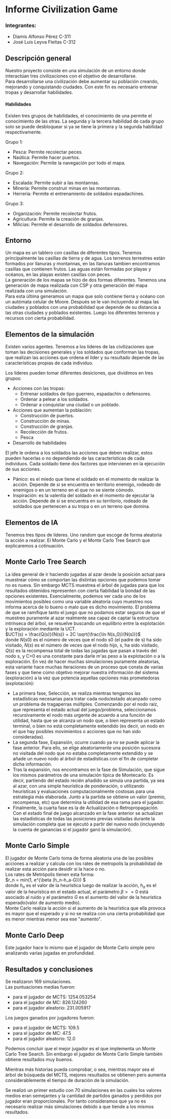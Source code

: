 # Informe Civilization Game

### Integrantes:
* Diamis Alfonso Pérez   C-311
* José Luis Leyva Fleitas C-312

## Descripción general
Nuestro proyecto consiste en una simulación de un entorno donde interactúan tres civilizaciones con el objetivo de desarrollarse.  
Para desarrollarse una civilización debe  aumentar su población creando, mejorando y conquistando ciudades. Con este fin es necesario entrenar tropas y desarrollar habilidades. 

#### Habilidades
Existen tres grupos de habilidades, el conocimiento de una permite el conocimiento de las otras. La segunda y la tercera habilidad de cada grupo solo se puede desbloquear si ya se tiene la primera y la segunda habilidad respectivamente.

Grupo 1:
* Pesca: Permite recolectar peces.
* Naútica: Permite hacer puertos.
* Navegación: Permite la navegación por todo el mapa.  

Grupo 2:
* Escalada: Permite subir a las montannas.
* Minería: Permite construir minas en las montannas.
* Herrería: Permite el entrenamiento de soldados espadachines.

Grupo 3:
* Organización: Permite recolectar frutos.
* Agricultura: Permite la creación de granjas.
* Milicias: Permite el desarrollo de soldados defensores.


## Entorno
Un mapa es un tablero con casillas de diferentes tipos. Tenemos principalmente las casillas de tierra y de agua. Los terrenos terrestres están formados por llanuras y montannas, en las llanuras tambien encontramos casillas que contienen frutos. Las aguas están formadas por playas y océanos, en las playas existen casillas con peces.  
La generación de los mapas se hizo de dos formas diferentes. Tenemos una generación de mapa realizada con CSP y otra generación del mapa realizada con una simulación.  
Para esta última generamos un mapa que solo contiene tierra y océano con un autómata celular de Moore. Después se le van incluyendo al mapa las ciudades y poblados con una probabilidad que depende de su distancia a las otras ciudades y poblados existentes. Luego los diferentes terrenos y recursos con cierta probabilidad.

## Elementos de la simulación
Existen varios agentes. Tenemos a los líderes de las civilizaciones que toman las decisiones generales y los soldados que conforman las tropas, que realizan las acciones que ordena el líder y su resultado depende de las características propias de cada individuo.

Los líderes pueden tomar diferentes desiciones, que dividimos en tres grupos:

* Acciones con las tropas:
    * Entrenar soldados de tipo guerrero, espadachin o defensores.
    * Ordenar a pelear a los soldados.
    * Ordenar a conquistar una ciudad o un poblado. 
* Acciones que aumentan la población:
    * Construcción de puertos.
    * Construcción de minas.
    * Construcción de granjas.
    * Recolección de frutos.
    * Pesca
* Desarrollo de habilidades

El jefe le ordena a los soldados las acciones que deben realizar, estos pueden hacerlas o no dependiendo de las características de cada individuos. Cada soldado tiene dos factores que intervienen en la ejecución de sus acciones.
* Pánico: es el miedo que tiene el soldado en el momento de realizar la acción. Depende de si se encuentra en territorio enemigo, rodeado de enemigos o en un terreno en el que no se siente cómodo.
* Inspiración: es la valentía del soldado en el momento de ejecutar la acción. Depende de si se encuentra en su territorio, rodeado de soldados que pertenecen a su tropa o en un terreno que domina.

## Elementos de IA
Tenemos tres tipos de líderes. Uno random que escoge de forma aleatoria la acción a realizar. El Monte Carlo y el Monte Carlo Tree Search que explicaremos a cotinuación.

## Monte Carlo Tree Search
La idea general de ir haciendo jugadas al azar desde la posición actual para muestrear cómo se comportan las distintas opciones que podemos tomar no es nueva. Sin embargo MCTS muestrea el árbol de jugadas para que los resultados obtenidos representen con cierta fiabilidad la bondad de las opciones existentes. Esencialmente, podemos ver cada uno de los movimientos posibles como una variable aleatoria cuyo muestreo nos informa acerca de lo bueno o malo que es dicho movimiento. El problema de que se ramifique tanto el juego que no podamos estar seguros de que el muestreo puramente al azar realmente sea capaz de captar la estructura intrínseca del árbol, se resuelve buscando un equilibrio entre la explotación y la exploración mediante la UCT.  
$UCT(s) = \frac{Q(s)}{N(s)} + 2C \sqrt{\frac{\ln N(s_0)}{N(s)}}$  
donde $N(s0)$ es el número de veces que el nodo s0 (el padre de s) ha sido visitado, $N(s)$ es el número de veces que el nodo hijo, s, ha sido visitado, $Q(s)$ es la recompensa total de todas las jugadas que pasan a través del nodo s, y C>0 es una constante para darle m'as peso a la explotación o a la exploración.
En vez de hacer muchas simulaciones puramente aleatorias, esta variante hace muchas iteraciones de un proceso que consta de varias fases y que tiene como objetivo mejorar nuestra información del sistema (exploración) a la vez que potencia aquellas opciones más prometedoras (explotación):

* La primera fase, Selección, se realiza mientras tengamos las estadísticas necesarias para tratar cada nodo/estado alcanzado como un problema de tragaperras múltiples. Comenzando por el nodo raíz, que representa el estado actual del juego/problema, seleccionamos recursivamente el nodo más urgente de acuerdo a una función de utilidad, hasta que se alcanza un nodo que, o bien representa un estado terminal, o bien no está completamente extendido (es decir, un nodo en el que hay posibles movimientos o acciones que no han sido consideradas).
* La segunda fase, Expansión, ocurre cuando ya no se puede aplicar la fase anterior. Para ello, se elige aleatoriamente una posición sucesora no visitada del nodo que no estaba completamente extendido y se añade un nuevo nodo al árbol de estadísticas con el fin de completar dicha información.
* Tras la expansión, nos encontramos en la fase de Simulación, que sigue los mismos parámetros de una simulación típica de Montecarlo. Es decir, partiendo del estado recién añadido se simula una partida, ya sea al azar, con una simple heurística de ponderación, o utilizando heurísticas y evaluaciones computacionalmente costosas para una estrategia más elaborada. Junto a la partida se obtiene un valor (premio, recompensa, etc) que determina la utilidad de esa rama para el jugador.
* Finalmente, la cuarta fase es la de Actualización o Retropropagación. Con el estado final de juego alcanzado en la fase anterior se actualizan las estadísticas de todas las posiciones previas visitadas durante la simulación completa que se ejecutó a partir del nuevo nodo (incluyendo la cuenta de ganancias si el jugador ganó la simulación).

## Monte Carlo Simple
El jugador de Monte Carlo toma de forma aleatoria una de las posibles acciones a realizar y calcula con los rates de metropolis la probabilidad de realizar esta acción para desidir si la hace o no.  
Los rates de Metrópolis tienen esta forma:   
 $r_n = min(1, e^{\beta (h_n-h_a-G)}) $  
donde $h_n$ es el valor de la heurística luego de realizar la acción, $h_a$ es el valor de la heurística en el estado actual, el parámetro $\beta >= 0$ está asociado al ruido y el parámetro $G$ es el aumento del valor de la heurística esperado(valor de aumento medio).  
Monte Carlo realiza la acción si el aumento de la heurística que ella provoca es mayor que el esperado y si no se realiza con una cierta probabilidad que es menor mientras menor sea ese "aumento".

## Monte Carlo Deep
Este jugador hace lo mismo que el jugador de Monte Carlo simple pero analizando varias jugadas en profundidad.

## Resultados y conclusiones
Se realizaron 169 simulaciones.   
Las puntuaciones medias fueron:
* para el jugador de MCTS: 1254.053254 
* para el jugador de MC: 826.124260
* para el jugador aleatorio: 231.005917  

Los juegos ganados por jugadores fueron:
* para el jugador de MCTS: 109.5 
* para el jugador de MC: 47.5
* para el jugador aleatorio: 12.0

Podemos concluir que el mejor jugador es el que implementa un Monte Carlo Tree Search. Sin embargo el jugador de Monte Carlo Simple también obtiene resultados muy buenos.

Mientras más historias pueda comprobar, o sea, mientras mayor sea el
árbol de búsqueda del MCTS, mejores resultados se obtienen pero aumenta
considerablemente el tiempo de duración de la simulación.

Se realizó un primer estudio con 70 simulaciones en las cuales los valores
medios eran semejantes y la cantidad de partidos ganados y perdidos por
jugador eran proporcionales. Por tanto consideramos que ya no es necesario
realizar más simulaciones debido a que tiende a los mismos resultados.







